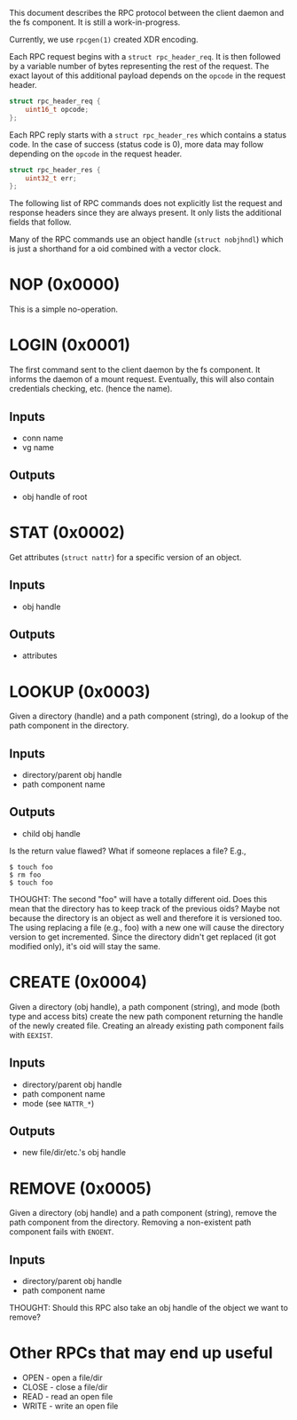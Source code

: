 This document describes the RPC protocol between the client daemon and the
fs component.  It is still a work-in-progress.

Currently, we use `rpcgen(1)` created XDR encoding.

Each RPC request begins with a `struct rpc_header_req`.  It is then followed
by a variable number of bytes representing the rest of the request.  The
exact layout of this additional payload depends on the `opcode` in the
request header.

```C
struct rpc_header_req {
	uint16_t opcode;
};
```

Each RPC reply starts with a `struct rpc_header_res` which contains a status
code.  In the case of success (status code is 0), more data may follow
depending on the `opcode` in the request header.

```C
struct rpc_header_res {
	uint32_t err;
};
```

The following list of RPC commands does not explicitly list the request and
response headers since they are always present.  It only lists the
additional fields that follow.

Many of the RPC commands use an object handle (`struct nobjhndl`) which is
just a shorthand for a oid combined with a vector clock.


NOP (0x0000)
============

This is a simple no-operation.


LOGIN (0x0001)
==============

The first command sent to the client daemon by the fs component.  It informs
the daemon of a mount request.  Eventually, this will also contain
credentials checking, etc. (hence the name).

Inputs
------
* conn name
* vg name

Outputs
-------
* obj handle of root


STAT (0x0002)
=============

Get attributes (`struct nattr`) for a specific version of an object.

Inputs
------
* obj handle

Outputs
-------
* attributes


LOOKUP (0x0003)
===============

Given a directory (handle) and a path component (string), do a lookup of the
path component in the directory.

Inputs
------
* directory/parent obj handle
* path component name

Outputs
-------
* child obj handle

Is the return value flawed?  What if someone replaces a file?  E.g.,

```
$ touch foo
$ rm foo
$ touch foo
```

THOUGHT: The second "foo" will have a totally different oid.  Does this mean
that the directory has to keep track of the previous oids?  Maybe not
because the directory is an object as well and therefore it is versioned
too.  The using replacing a file (e.g., foo) with a new one will cause the
directory version to get incremented.  Since the directory didn't get
replaced (it got modified only), it's oid will stay the same.


CREATE (0x0004)
===============

Given a directory (obj handle), a path component (string), and mode (both
type and access bits) create the new path component returning the handle of
the newly created file.  Creating an already existing path component fails
with `EEXIST`.

Inputs
------
* directory/parent obj handle
* path component name
* mode (see `NATTR_*`)

Outputs
-------
* new file/dir/etc.'s obj handle


REMOVE (0x0005)
===============

Given a directory (obj handle) and a path component (string), remove the
path component from the directory.  Removing a non-existent path component
fails with `ENOENT`.

Inputs
------
* directory/parent obj handle
* path component name

THOUGHT: Should this RPC also take an obj handle of the object we want to
remove?


Other RPCs that may end up useful
=================================

* OPEN - open a file/dir
* CLOSE - close a file/dir
* READ - read an open file
* WRITE - write an open file
